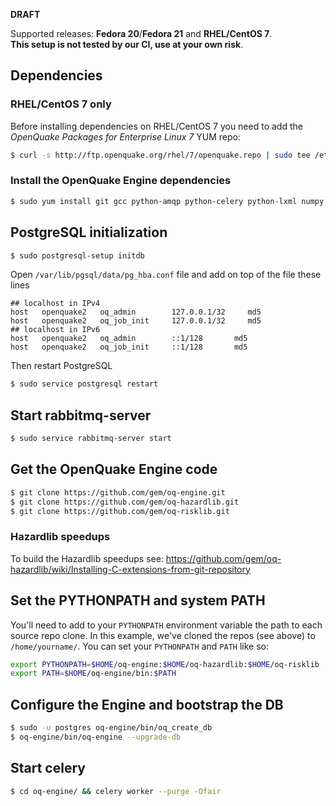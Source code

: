 **DRAFT**

Supported releases: **Fedora 20**/**Fedora 21** and **RHEL/CentOS 7**.  
**This setup is not tested by our CI, use at your own risk**.

## Dependencies

### RHEL/CentOS 7 only

Before installing dependencies on RHEL/CentOS 7 you need to add the _OpenQuake Packages for Enterprise Linux 7_ YUM repo:

```bash
$ curl -s http://ftp.openquake.org/rhel/7/openquake.repo | sudo tee /etc/yum.repos.d/openquake.repo
```

### Install the OpenQuake Engine dependencies

```bash
$ sudo yum install git gcc python-amqp python-celery python-lxml numpy python-paramiko scipy python-shapely python-psycopg2 python-django python-setuptools python-psutil python-mock python-futures rabbitmq-server postgresql-server postgis h5py
```

## PostgreSQL initialization
```bash
$ sudo postgresql-setup initdb
```

Open `/var/lib/pgsql/data/pg_hba.conf` file and add on top of the file these lines
```
## localhost in IPv4
host   openquake2   oq_admin        127.0.0.1/32     md5
host   openquake2   oq_job_init     127.0.0.1/32     md5
## localhost in IPv6
host   openquake2   oq_admin        ::1/128       md5
host   openquake2   oq_job_init     ::1/128       md5
```
Then restart PostgreSQL
```bash
$ sudo service postgresql restart
```

## Start rabbitmq-server
```bash
$ sudo service rabbitmq-server start
```


## Get the OpenQuake Engine code
```bash
$ git clone https://github.com/gem/oq-engine.git
$ git clone https://github.com/gem/oq-hazardlib.git
$ git clone https://github.com/gem/oq-risklib.git
```
### Hazardlib speedups

To build the Hazardlib speedups see: https://github.com/gem/oq-hazardlib/wiki/Installing-C-extensions-from-git-repository

## Set the PYTHONPATH and system PATH
You'll need to add to your `PYTHONPATH` environment variable the path to each source repo clone. In this example, we've cloned the repos (see above) to `/home/yourname/`. You can set your `PYTHONPATH` and  `PATH` like so:
```bash
export PYTHONPATH=$HOME/oq-engine:$HOME/oq-hazardlib:$HOME/oq-risklib
export PATH=$HOME/oq-engine/bin:$PATH
```

## Configure the Engine and bootstrap the DB
```bash
$ sudo -u postgres oq-engine/bin/oq_create_db
$ oq-engine/bin/oq-engine --upgrade-db
```

## Start celery
```bash
$ cd oq-engine/ && celery worker --purge -Ofair
```
